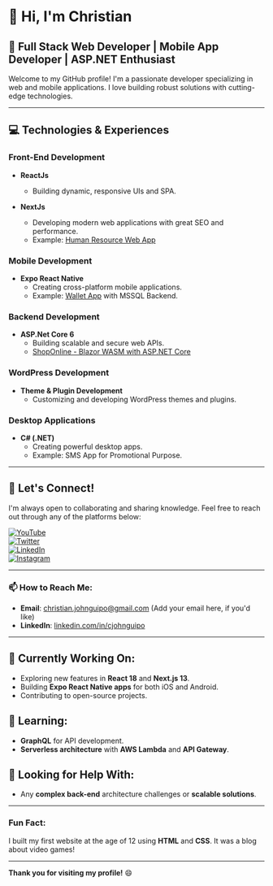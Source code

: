 # 👋 Hi, I'm Christian

## 🌟 Full Stack Web Developer | Mobile App Developer | ASP.NET Enthusiast

Welcome to my GitHub profile! I'm a passionate developer specializing in web and mobile applications. I love building robust solutions with cutting-edge technologies.

---

## 💻 **Technologies & Experiences**

### Front-End Development
- **ReactJs**  
  - Building dynamic, responsive UIs and SPA.
  
- **NextJs**  
  - Developing modern web applications with great SEO and performance.
  - Example: [Human Resource Web App](#)

### Mobile Development
- **Expo React Native**  
  - Creating cross-platform mobile applications.
  - Example: [Wallet App](#) with MSSQL Backend.

### Backend Development
- **ASP.Net Core 6**  
  - Building scalable and secure web APIs.
  - [ShopOnline - Blazor WASM with ASP.NET Core](https://github.com/cjohnguipo/ASP.NET-Core-6-WebAPI-BlazorClient-ShopOnline)

### WordPress Development
- **Theme & Plugin Development**  
  - Customizing and developing WordPress themes and plugins.

### Desktop Applications
- **C# (.NET)**  
  - Creating powerful desktop apps.
  - Example: SMS App for Promotional Purpose.

---

## 🤝 Let's Connect!

I'm always open to collaborating and sharing knowledge. Feel free to reach out through any of the platforms below:

[![YouTube](https://cdn.jsdelivr.net/npm/simple-icons@v3/icons/youtube.svg)](https://www.youtube.com/c/cjohnguipo)  
[![Twitter](https://cdn.jsdelivr.net/npm/simple-icons@v3/icons/twitter.svg)](https://twitter.com/cjohnguipo)  
[![LinkedIn](https://cdn.jsdelivr.net/npm/simple-icons@v3/icons/linkedin.svg)](https://linkedin.com/in/cjohnguipo)  
[![Instagram](https://cdn.jsdelivr.net/npm/simple-icons@v3/icons/instagram.svg)](https://www.instagram.com/christianjohnguipo/)

---

### 📫 How to Reach Me:
- **Email**: christian.johnguipo@gmail.com (Add your email here, if you'd like)
- **LinkedIn**: [linkedin.com/in/cjohnguipo](https://linkedin.com/in/cjohnguipo)

---

## 🔭 Currently Working On:
- Exploring new features in **React 18** and **Next.js 13**.
- Building **Expo React Native apps** for both iOS and Android.
- Contributing to open-source projects.

## 🌱 Learning:
- **GraphQL** for API development.
- **Serverless architecture** with **AWS Lambda** and **API Gateway**.

## 🤔 Looking for Help With:
- Any **complex back-end** architecture challenges or **scalable solutions**.

---

### Fun Fact:
I built my first website at the age of 12 using **HTML** and **CSS**. It was a blog about video games!

---

**Thank you for visiting my profile!** 😄
 
